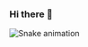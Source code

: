 ### Hi there 👋

![Snake animation](https://github.com/Rogpe-Prog/Rogpe-Prog/blob/output/github-contribution-grid-snake.svg)
